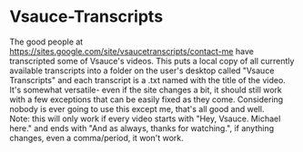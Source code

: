 # Vsauce-Transcripts    
The good people at https://sites.google.com/site/vsaucetranscripts/contact-me have transcripted some of Vsauce's videos. This puts a local copy of all currently available transcripts into a folder on the user's desktop called "Vsauce Transcripts" and each transcript is a .txt named with the title of the video. It's somewhat versatile- even if the site changes a bit, it should still work with a few exceptions that can be easily fixed as they come. Considering nobody is ever going to use this except me, that's all good and well.      
Note: this will only work if every video starts with "Hey, Vsauce. Michael here." and ends with "And as always, thanks for watching.", if anything changes, even a comma/period, it won't work. 
